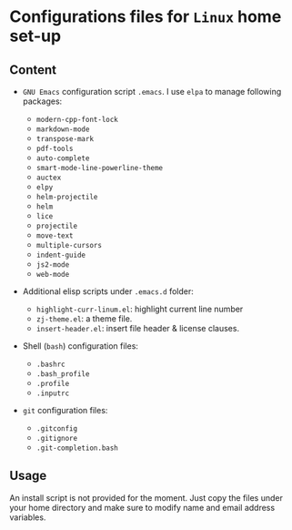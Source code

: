 
# Configurations files for `Linux` home set-up

## Content

- `GNU Emacs` configuration script `.emacs`. I use `elpa` to manage
  following packages:
  * `modern-cpp-font-lock`
  * `markdown-mode`
  * `transpose-mark`
  * `pdf-tools`
  * `auto-complete`
  * `smart-mode-line-powerline-theme`
  * `auctex`
  * `elpy`
  * `helm-projectile`
  * `helm`
  * `lice`
  * `projectile`
  * `move-text`
  * `multiple-cursors`
  * `indent-guide`
  * `js2-mode`
  * `web-mode`

- Additional elisp scripts under `.emacs.d` folder:
  * `highlight-curr-linum.el`: highlight current line number
  * `zj-theme.el`: a theme file.
  * `insert-header.el`: insert file header & license clauses.

- Shell (`bash`) configuration files:
  * `.bashrc`
  * `.bash_profile`
  * `.profile`
  * `.inputrc`

- `git` configuration files:
  * `.gitconfig`
  * `.gitignore`
  * `.git-completion.bash`


## Usage

An install script is not provided for the moment. Just copy the files
under your home directory and make sure to modify name and email
address variables.
